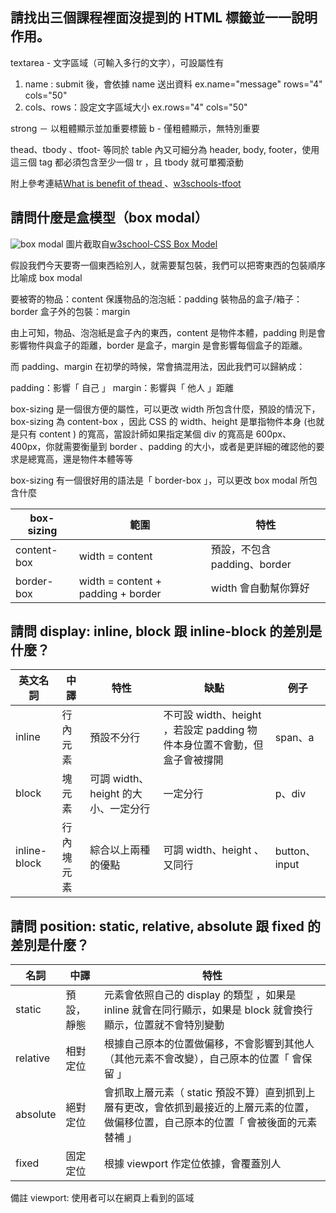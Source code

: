 ## 請找出三個課程裡面沒提到的 HTML 標籤並一一說明作用。

textarea - 文字區域（可輸入多行的文字），可設屬性有
1. name : submit 後，會依據 name 送出資料  ex.name="message" rows="4" cols="50"
2. cols、rows：設定文字區域大小  ex.rows="4" cols="50"

strong － 以粗體顯示並加重要標籤
b - 僅粗體顯示，無特別重要

thead、tbody 、tfoot- 等同於 table 內又可細分為 header, body, footer，使用這三個 tag 都必須包含至少一個 tr ，且 tbody 就可單獨滾動

附上參考連結[What is benefit of thead
](https://stackoverflow.com/questions/2700379/what-is-benefit-of-thead)、[w3schools-tfoot](https://www.w3schools.com/tags/tag_tfoot.asp)


## 請問什麼是盒模型（box modal）

![box modal](https://i.imgur.com/6nWNHzY.png)
圖片截取自[w3school-CSS Box Model](https://www.w3schools.com/css/css_boxmodel.asp)

假設我們今天要寄一個東西給別人，就需要幫包裝，我們可以把寄東西的包裝順序比喻成 box modal

要被寄的物品：content
保護物品的泡泡紙：padding
裝物品的盒子/箱子：border
盒子外的包裝：margin

由上可知，物品、泡泡紙是盒子內的東西，content 是物件本體，padding 則是會影響物件與盒子的距離，border 是盒子，margin 是會影響每個盒子的距離。

而 padding、margin 在初學的時候，常會搞混用法，因此我們可以歸納成：

padding：影響「 自己 」
margin：影響與「 他人 」距離


box-sizing 是一個很方便的屬性，可以更改 width 所包含什麼，預設的情況下，box-sizing 為 content-box ，因此 CSS 的 width、height 是單指物件本身 (也就是只有 content ) 的寬高，當設計師如果指定某個 div 的寬高是 600px、400px，你就需要衡量到 border 、padding 的大小，或者是更詳細的確認他的要求是總寬高，還是物件本體等等

 box-sizing 有一個很好用的語法是「 border-box 」，可以更改 box modal 所包含什麼

| box-sizing | 範圍 | 特性 |
| -------- | -------- | -------- |
| content-box   |  width = content    | 預設，不包含 padding、border    |
| border-box  |  width = content + padding + border    | width 會自動幫你算好     |


## 請問 display: inline, block 跟 inline-block 的差別是什麼？

| 英文名詞| 中譯  | 特性 | 缺點 |例子 |
| -------- | -------- | -------- |-------- |-------- |
| inline    | 行內元素    | 預設不分行    | 不可設 width、height ，若設定 padding 物件本身位置不會動，但盒子會被撐開    | span、a   |
| block   | 塊元素   | 可調 width、height 的大小、一定分行    | 一定分行    | p、div   |
| inline-block    | 行內塊元素    | 綜合以上兩種的優點    | 可調 width、height 、又同行   |button、input  |


## 請問 position: static, relative, absolute 跟 fixed 的差別是什麼？


| 名詞 | 中譯  | 特性 |
| -------- | -------- | -------- |
| static   | 預設，靜態  |元素會依照自己的 display 的類型 ，如果是 inline 就會在同行顯示，如果是 block 就會換行顯示，位置就不會特別變動    | 
| relative   | 相對定位    |根據自己原本的位置做偏移，不會影響到其他人（其他元素不會改變），自己原本的位置「 會保留 」   | 
| absolute   | 絕對定位  | 會抓取上層元素（ static 預設不算）直到抓到上層有更改，會依抓到最接近的上層元素的位置，做偏移位置，自己原本的位置「 會被後面的元素替補 」| 
| fixed   | 固定定位   | 根據 viewport 作定位依據，會覆蓋別人    | 



備註 viewport: 使用者可以在網頁上看到的區域